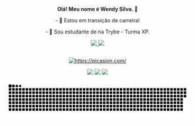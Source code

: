 <p align="center"> <b>Olá! Meu nome é Wendy Silva. 👋</b></p>

<p align="center">- 🔭 Estou em transição de carreira!</p>
<p align="center">- 🌱 Sou estudante de na Trybe - Turma XP.</p>

<div align="center">
  <a href="https://github.com/WendySilva">
  <img height="125em" src="https://github-readme-stats.vercel.app/api?username=WendySilva&show_icons=true&theme=dracula&include_all_commits=true&count_private=true"/>
  <img height="125em" src="https://github-readme-stats.vercel.app/api/top-langs/?username=WendySilva&layout=compact&langs_count=7&theme=dracula"/>
</div> 
 
  ##
 
  <div>
<p align="center"><img align="right" alt="" height="150" style="border-radius:50px;" src="<a href="https://picasion.com/"><img src="https://i.picasion.com/pic91/d56b0ba3b59d4046da7d00cfee59a82c.gif" width="150" height="150" border="0" alt="https://picasion.com/" /></a><br /><a href="https://picasion.com/"> </p>
<p align="center"><a href="https://instagram.com/wendysssilva" target="_blank"><img src="https://img.shields.io/badge/-Instagram-%23E4405F?style=for-the-badge&logo=instagram&logoColor=white" target="_blank"></a>
  <a href = "mailto:wendy.trab@gmail.com"><img src="https://img.shields.io/badge/-Gmail-%23333?style=for-the-badge&logo=gmail&logoColor=white" target="_blank"></a>
  <a href="https://www.linkedin.com/in/wendysilvasouza/" target="_blank"><img src="https://img.shields.io/badge/-LinkedIn-%230077B5?style=for-the-badge&logo=linkedin&logoColor=white" target="_blank"></a> </p>
  
  ![Snake animation](https://github.com/WendySilva/WendySilva/blob/output/github-contribution-grid-snake.svg)
  
</div> 
